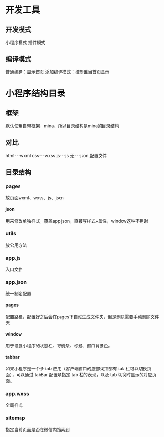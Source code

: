 # 开发工具

## 开发模式

小程序模式
插件模式

## 编译模式

普通编译：显示首页
添加编译模式：控制谁当首页显示

# 小程序结构目录

## 框架

默认使用自带框架，mina，所以目录结构是mina的目录结构

## 对比

html---wxml
css---wxss
js---js
无---json,配置文件

## 目录结构

### pages

放页面wxml、wxss、js、json

#### json

用来修改单独样式，覆盖app.json，直接写样式+属性，window这种不用谢

### utils

放公用方法

### app.js

入口文件

### app.json

统一制定配置

#### pages

配置路径，配置好之后会在pages下自动生成文件夹，但是删除需要手动删除文件夹

#### window

用于设置小程序的状态栏、导航条、标题、窗口背景色。

#### tabbar

如果小程序是一个多 tab 应用（客户端窗口的底部或顶部有 tab 栏可以切换页面），可以通过 tabBar 配置项指定 tab 栏的表现，以及 tab 切换时显示的对应页面。

### app.wxss

全局样式

### sitemap

指定当前页面是否在微信内搜索到
